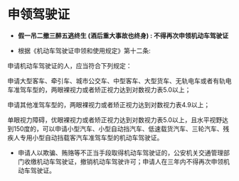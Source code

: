 ﻿# 申领驾驶证

* **假一吊二撤三醉五逃终生 (酒后重大事故也终身) : 不得再次申领机动车驾驶证**

* 根据《机动车驾驶证申领和使用规定》第十二条:

申请机动车驾驶证的人，应当符合下列规定：

申请大型客车、牵引车、城市公交车、中型客车、大型货车、无轨电车或者有轨电车准驾车型的，两眼裸视力或者矫正视力达到对数视力表5.0以上；

申请其他准驾车型的，两眼裸视力或者矫正视力达到对数视力表4.9以上；

单眼视力障碍，优眼裸视力或者矫正视力达到对数视力表5.0以上，且水平视野达到150度的，可以申请小型汽车、小型自动挡汽车、低速载货汽车、三轮汽车、残疾人专用小型自动挡载客汽车准驾车型的机动车驾驶证。

* 申请人以欺骗、贿赂等不正当手段取得机动车驾驶证的，公安机关交通管理部门收缴机动车驾驶证，撤销机动车驾驶许可；申请人在三年内不得再次申领机动车驾驶证。
